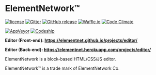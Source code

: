 # ElementNetwork™
[![license](https://img.shields.io/github/license/elementnet/elementnet.github.io.svg)](https://elementnet.github.io/LICENSE.txt)
[![Gitter](https://img.shields.io/gitter/room/elementnet/chat.svg)](https://gitter.im/elementnet/chat)
[![GitHub release](https://img.shields.io/github/release/elementnet/elementnet.github.io.svg)](https://github.com/elementnet/elementnet.github.io/releases)
[![Waffle.io](https://img.shields.io/waffle/label/elementnet/elementnet.github.io/in%20progress.svg)](https://waffle.io/elementnet/elementnet.github.io)
[![Code Climate](https://img.shields.io/codeclimate/maintainability/elementnet/elementnet.github.io.svg)](https://codeclimate.com/github/elementnet/elementnet.github.io/issues?status%5B%5D=open&status%5B%5D=confirmed)

[![AppVeyor](https://ci.appveyor.com/api/projects/status/bt291yopiehptf1e?svg=true)](https://ci.appveyor.com/project/Code-Lyoko/elementnet-github-io)
[![Codeship](https://img.shields.io/codeship/ebfabab0-c0fe-0135-0e80-2a7d302f47bf.svg)](https://app.codeship.com/projects/260260)

**Editor (Front-end): <https://elementnet.github.io/projects/editor/>**

**Editor (Back-end): <https://elementnet.herokuapp.com/projects/editor/>**

ElementNetwork is a block-based HTML/CSS/JS editor.

ElementNetwork™ is a trade mark of ElementNetwork Co.

